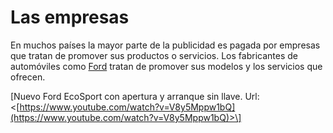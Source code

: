 # Las empresas

En muchos países la mayor parte de la publicidad es pagada por empresas que tratan de promover sus productos o servicios. Los fabricantes de automóviles como [Ford](http://www.ford.es/) tratan de promover sus modelos y los servicios que ofrecen.

\[Nuevo Ford EcoSport con apertura y arranque sin llave. Url:<[https://www.youtube.com/watch?v=V8y5Mppw1bQ](https://www.youtube.com/watch?v=V8y5Mppw1bQ)>\]